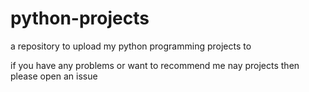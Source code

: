 # python-projects
a repository to upload my python programming projects to

if you have any problems or want to recommend me nay projects then please open an issue
